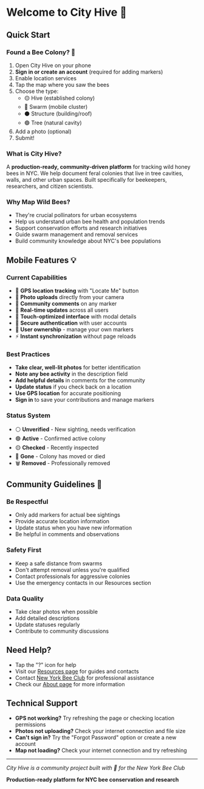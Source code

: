 # Welcome to City Hive 🐝

## Quick Start

### Found a Bee Colony? 📱
1. Open City Hive on your phone
2. **Sign in or create an account** (required for adding markers)
3. Enable location services
4. Tap the map where you saw the bees
5. Choose the type:
   - 🟡 Hive (established colony)
   - 🔴 Swarm (mobile cluster)
   - ⚫ Structure (building/roof)
   - 🟢 Tree (natural cavity)
6. Add a photo (optional)
7. Submit!

### What is City Hive?
A **production-ready, community-driven platform** for tracking wild honey bees in NYC. We help document feral colonies that live in tree cavities, walls, and other urban spaces. Built specifically for beekeepers, researchers, and citizen scientists.

### Why Map Wild Bees?
- They're crucial pollinators for urban ecosystems
- Help us understand urban bee health and population trends
- Support conservation efforts and research initiatives
- Guide swarm management and removal services
- Build community knowledge about NYC's bee populations

## Mobile Features 💡

### Current Capabilities
- 📍 **GPS location tracking** with "Locate Me" button
- 📸 **Photo uploads** directly from your camera
- 💬 **Community comments** on any marker
- 🔄 **Real-time updates** across all users
- 📱 **Touch-optimized interface** with modal details
- 🔐 **Secure authentication** with user accounts
- 👤 **User ownership** - manage your own markers
- ⚡ **Instant synchronization** without page reloads

### Best Practices
- **Take clear, well-lit photos** for better identification
- **Note any bee activity** in the description field
- **Add helpful details** in comments for the community
- **Update status** if you check back on a location
- **Use GPS location** for accurate positioning
- **Sign in** to save your contributions and manage markers

### Status System
- ⚪ **Unverified** - New sighting, needs verification
- 🟢 **Active** - Confirmed active colony
- 🟡 **Checked** - Recently inspected
- 🔴 **Gone** - Colony has moved or died
- 🗑️ **Removed** - Professionally removed

## Community Guidelines 🤝

### Be Respectful
- Only add markers for actual bee sightings
- Provide accurate location information
- Update status when you have new information
- Be helpful in comments and observations

### Safety First
- Keep a safe distance from swarms
- Don't attempt removal unless you're qualified
- Contact professionals for aggressive colonies
- Use the emergency contacts in our Resources section

### Data Quality
- Take clear photos when possible
- Add detailed descriptions
- Update statuses regularly
- Contribute to community discussions

## Need Help?
- Tap the "?" icon for help
- Visit our [Resources page](resources.html) for guides and contacts
- Contact [New York Bee Club](https://nybeeclub.org) for professional assistance
- Check our [About page](about.html) for more information

## Technical Support
- **GPS not working?** Try refreshing the page or checking location permissions
- **Photos not uploading?** Check your internet connection and file size
- **Can't sign in?** Try the "Forgot Password" option or create a new account
- **Map not loading?** Check your internet connection and try refreshing

---

*City Hive is a community project built with 🐝 for the New York Bee Club*

**Production-ready platform for NYC bee conservation and research** 